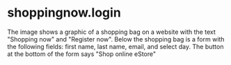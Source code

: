# shoppingnow.login
The image shows a graphic of a shopping bag on a website with the text "Shopping now" and "Register now". Below the shopping bag is a form with the following fields: first name, last name, email, and select day. The button at the bottom of the form says "Shop online eStore"

